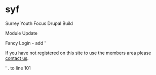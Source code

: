 syf
===

Surrey Youth Focus Drupal Build

Module Update

Fancy Login - add '<p class="user_text">If you have not registered on this site to use the members area please <a href="mailto:info@surreyyouthfocus.org.uk">contact us</a>.</p>' .  to line 101